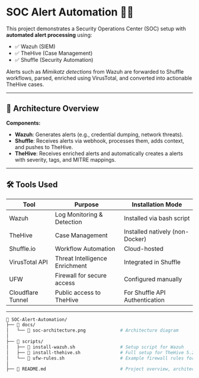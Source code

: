 # SOC Alert Automation 🚨🤖

This project demonstrates a Security Operations Center (SOC) setup with **automated alert processing** using:

- ✅ Wazuh (SIEM)
- ✅ TheHive (Case Management)
- ✅ Shuffle (Security Automation)

Alerts such as *Mimikatz detections* from Wazuh are forwarded to Shuffle workflows, parsed, enriched using VirusTotal, and converted into actionable TheHive cases.

---

## 📌 Architecture Overview

<!-- ![SOC Alert Automation Diagram](./docs/soc-architecture.png) -->

**Components:**

- **Wazuh**: Generates alerts (e.g., credential dumping, network threats).
- **Shuffle**: Receives alerts via webhook, processes them, adds context, and pushes to TheHive.
- **TheHive**: Receives enriched alerts and automatically creates a alerts with severity, tags, and MITRE mappings.

---

## 🛠 Tools Used

| Tool         | Purpose                                | Installation Mode         |
|--------------|-----------------------------------------|----------------------------|
| Wazuh        | Log Monitoring & Detection              | Installed via bash script |
| TheHive      | Case Management                         | Installed natively (non-Docker) |
| Shuffle.io   | Workflow Automation                     | Cloud-hosted              |
| VirusTotal API | Threat Intelligence Enrichment        | Integrated in Shuffle     |
| UFW          | Firewall for secure access              | Configured manually       |
| Cloudflare Tunnel | Public access to TheHive           | For Shuffle API Authentication  |

---
```bash 
📂 SOC-Alert-Automation/
├── 📁 docs/
│   └── 📄 soc-architecture.png             # Architecture diagram
│
├── 📁 scripts/
│   ├── 📄 install-wazuh.sh                 # Setup script for Wazuh
│   ├── 📄 install-thehive.sh               # Full setup for TheHive 5.2 and dependencies
│   └── 📄 ufw-rules.sh                     # Example firewall rules for SOC
│
├── 📄 README.md                            # Project overview, architecture, usage
```